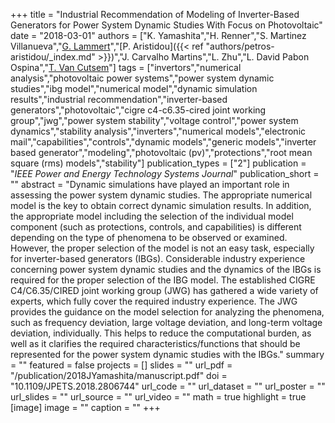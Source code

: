 +++
title = "Industrial Recommendation of Modeling of Inverter-Based Generators for Power System Dynamic Studies With Focus on Photovoltaic"
date = "2018-03-01"
authors = ["K. Yamashita","H. Renner","S. Martinez Villanueva","[G. Lammert](https://ieeexplore.ieee.org/author/37085378659)","[P. Aristidou]({{< ref "authors/petros-aristidou/_index.md" >}})","J. Carvalho Martins","L. Zhu","L. David Pabon Ospina","[T. Van Cutsem](https://scholar.google.com/citations?user=rFDmBaIAAAAJ)"]
tags = ["invertors","numerical analysis","photovoltaic power systems","power system dynamic studies","ibg model","numerical model","dynamic simulation results","industrial recommendation","inverter-based generators","photovoltaic","cigre c4-c6.35-cired joint working group","jwg","power system stability","voltage control","power system dynamics","stability analysis","inverters","numerical models","electronic mail","capabilities","controls","dynamic models","generic models","inverter based generator","modeling","photovoltaic (pv)","protections","root mean square (rms) models","stability"]
publication_types = ["2"]
publication = "_IEEE Power and Energy Technology Systems Journal_"
publication_short = ""
abstract = "Dynamic simulations have played an important role in assessing the power system dynamic studies. The appropriate numerical model is the key to obtain correct dynamic simulation results. In addition, the appropriate model including the selection of the individual model component (such as protections, controls, and capabilities) is different depending on the type of phenomena to be observed or examined. However, the proper selection of the model is not an easy task, especially for inverter-based generators (IBGs). Considerable industry experience concerning power system dynamic studies and the dynamics of the IBGs is required for the proper selection of the IBG model. The established CIGRE C4/C6.35/CIRED joint working group (JWG) has gathered a wide variety of experts, which fully cover the required industry experience. The JWG provides the guidance on the model selection for analyzing the phenomena, such as frequency deviation, large voltage deviation, and long-term voltage deviation, individually. This helps to reduce the computational burden, as well as it clarifies the required characteristics/functions that should be represented for the power system dynamic studies with the IBGs."
summary = ""
featured = false
projects = []
slides = ""
url_pdf = "/publication/2018JYamashita/manuscript.pdf"
doi = "10.1109/JPETS.2018.2806744"
url_code = ""
url_dataset = ""
url_poster = ""
url_slides = ""
url_source = ""
url_video = ""
math = true
highlight = true
[image]
image = ""
caption = ""
+++


